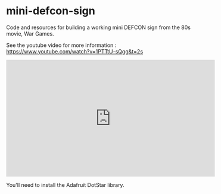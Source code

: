 # mini-defcon-sign
Code and resources for building a working mini DEFCON sign from the 80s movie, War Games. 

See the youtube video for more information : https://www.youtube.com/watch?v=1PTTtU-sQgg&t=2s

<iframe width="560" height="315" src="https://www.youtube.com/embed/1PTTtU-sQgg" frameborder="0" allow="accelerometer; autoplay; encrypted-media; gyroscope; picture-in-picture" allowfullscreen></iframe>

You'll need to install the Adafruit DotStar library.
